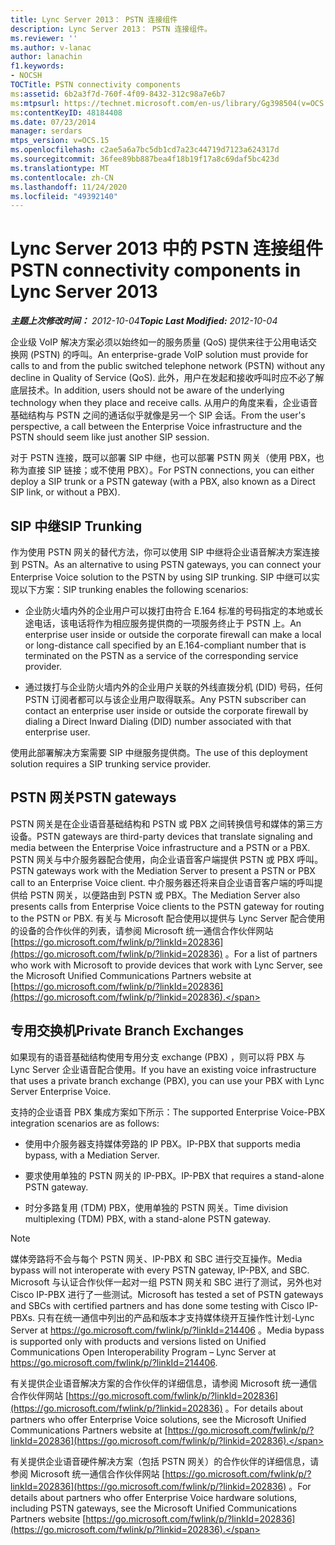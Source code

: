 ```yaml
---
title: Lync Server 2013： PSTN 连接组件
description: Lync Server 2013： PSTN 连接组件。
ms.reviewer: ''
ms.author: v-lanac
author: lanachin
f1.keywords:
- NOCSH
TOCTitle: PSTN connectivity components
ms:assetid: 6b2a3f7d-760f-4f09-8432-312c98a7e6b7
ms:mtpsurl: https://technet.microsoft.com/en-us/library/Gg398504(v=OCS.15)
ms:contentKeyID: 48184408
ms.date: 07/23/2014
manager: serdars
mtps_version: v=OCS.15
ms.openlocfilehash: c2ae5a6a7bc5db1cd7a23c44719d7123a624317d
ms.sourcegitcommit: 36fee89bb887bea4f18b19f17a8c69daf5bc423d
ms.translationtype: MT
ms.contentlocale: zh-CN
ms.lasthandoff: 11/24/2020
ms.locfileid: "49392140"
---
```

# <a name="pstn-connectivity-components-in-lync-server-2013"></a><span data-ttu-id="25931-103">Lync Server 2013 中的 PSTN 连接组件</span><span class="sxs-lookup"><span data-stu-id="25931-103">PSTN connectivity components in Lync Server 2013</span></span>

<div data-xmlns="http://www.w3.org/1999/xhtml">

<div class="topic" data-xmlns="http://www.w3.org/1999/xhtml" data-msxsl="urn:schemas-microsoft-com:xslt" data-cs="https://msdn.microsoft.com/">

<div data-asp="https://msdn2.microsoft.com/asp">



</div>

<div id="mainSection">

<div id="mainBody"><span data-ttu-id="25931-104">

<span> </span></span><span class="sxs-lookup"><span data-stu-id="25931-104">

<span> </span></span></span>

<span data-ttu-id="25931-105">_**主题上次修改时间：** 2012-10-04_</span><span class="sxs-lookup"><span data-stu-id="25931-105">_**Topic Last Modified:** 2012-10-04_</span></span>

<span data-ttu-id="25931-106">企业级 VoIP 解决方案必须以始终如一的服务质量 (QoS) 提供来往于公用电话交换网 (PSTN) 的呼叫。</span><span class="sxs-lookup"><span data-stu-id="25931-106">An enterprise-grade VoIP solution must provide for calls to and from the public switched telephone network (PSTN) without any decline in Quality of Service (QoS).</span></span> <span data-ttu-id="25931-107">此外，用户在发起和接收呼叫时应不必了解底层技术。</span><span class="sxs-lookup"><span data-stu-id="25931-107">In addition, users should not be aware of the underlying technology when they place and receive calls.</span></span> <span data-ttu-id="25931-108">从用户的角度来看，企业语音基础结构与 PSTN 之间的通话似乎就像是另一个 SIP 会话。</span><span class="sxs-lookup"><span data-stu-id="25931-108">From the user's perspective, a call between the Enterprise Voice infrastructure and the PSTN should seem like just another SIP session.</span></span>

<span data-ttu-id="25931-109">对于 PSTN 连接，既可以部署 SIP 中继，也可以部署 PSTN 网关（使用 PBX，也称为直接 SIP 链接；或不使用 PBX）。</span><span class="sxs-lookup"><span data-stu-id="25931-109">For PSTN connections, you can either deploy a SIP trunk or a PSTN gateway (with a PBX, also known as a Direct SIP link, or without a PBX).</span></span>

<div>

## <a name="sip-trunking"></a><span data-ttu-id="25931-110">SIP 中继</span><span class="sxs-lookup"><span data-stu-id="25931-110">SIP Trunking</span></span>

<span data-ttu-id="25931-111">作为使用 PSTN 网关的替代方法，你可以使用 SIP 中继将企业语音解决方案连接到 PSTN。</span><span class="sxs-lookup"><span data-stu-id="25931-111">As an alternative to using PSTN gateways, you can connect your Enterprise Voice solution to the PSTN by using SIP trunking.</span></span> <span data-ttu-id="25931-112">SIP 中继可以实现以下方案：</span><span class="sxs-lookup"><span data-stu-id="25931-112">SIP trunking enables the following scenarios:</span></span>

  - <span data-ttu-id="25931-113">企业防火墙内外的企业用户可以拨打由符合 E.164 标准的号码指定的本地或长途电话，该电话将作为相应服务提供商的一项服务终止于 PSTN 上。</span><span class="sxs-lookup"><span data-stu-id="25931-113">An enterprise user inside or outside the corporate firewall can make a local or long-distance call specified by an E.164-compliant number that is terminated on the PSTN as a service of the corresponding service provider.</span></span>

  - <span data-ttu-id="25931-114">通过拨打与企业防火墙内外的企业用户关联的外线直拨分机 (DID) 号码，任何 PSTN 订阅者都可以与该企业用户取得联系。</span><span class="sxs-lookup"><span data-stu-id="25931-114">Any PSTN subscriber can contact an enterprise user inside or outside the corporate firewall by dialing a Direct Inward Dialing (DID) number associated with that enterprise user.</span></span>

<span data-ttu-id="25931-115">使用此部署解决方案需要 SIP 中继服务提供商。</span><span class="sxs-lookup"><span data-stu-id="25931-115">The use of this deployment solution requires a SIP trunking service provider.</span></span>

</div>

<div>

## <a name="pstn-gateways"></a><span data-ttu-id="25931-116">PSTN 网关</span><span class="sxs-lookup"><span data-stu-id="25931-116">PSTN gateways</span></span>

<span data-ttu-id="25931-117">PSTN 网关是在企业语音基础结构和 PSTN 或 PBX 之间转换信号和媒体的第三方设备。</span><span class="sxs-lookup"><span data-stu-id="25931-117">PSTN gateways are third-party devices that translate signaling and media between the Enterprise Voice infrastructure and a PSTN or a PBX.</span></span> <span data-ttu-id="25931-118">PSTN 网关与中介服务器配合使用，向企业语音客户端提供 PSTN 或 PBX 呼叫。</span><span class="sxs-lookup"><span data-stu-id="25931-118">PSTN gateways work with the Mediation Server to present a PSTN or PBX call to an Enterprise Voice client.</span></span> <span data-ttu-id="25931-119">中介服务器还将来自企业语音客户端的呼叫提供给 PSTN 网关，以便路由到 PSTN 或 PBX。</span><span class="sxs-lookup"><span data-stu-id="25931-119">The Mediation Server also presents calls from Enterprise Voice clients to the PSTN gateway for routing to the PSTN or PBX.</span></span> <span data-ttu-id="25931-120">有关与 Microsoft 配合使用以提供与 Lync Server 配合使用的设备的合作伙伴的列表，请参阅 Microsoft 统一通信合作伙伴网站 [https://go.microsoft.com/fwlink/p/?linkId=202836](https://go.microsoft.com/fwlink/p/?linkid=202836) 。</span><span class="sxs-lookup"><span data-stu-id="25931-120">For a list of partners who work with Microsoft to provide devices that work with Lync Server, see the Microsoft Unified Communications Partners website at [https://go.microsoft.com/fwlink/p/?linkId=202836](https://go.microsoft.com/fwlink/p/?linkid=202836).</span></span>

</div>

<div>

## <a name="private-branch-exchanges"></a><span data-ttu-id="25931-121">专用交换机</span><span class="sxs-lookup"><span data-stu-id="25931-121">Private Branch Exchanges</span></span>

<span data-ttu-id="25931-122">如果现有的语音基础结构使用专用分支 exchange (PBX) ，则可以将 PBX 与 Lync Server 企业语音配合使用。</span><span class="sxs-lookup"><span data-stu-id="25931-122">If you have an existing voice infrastructure that uses a private branch exchange (PBX), you can use your PBX with Lync Server Enterprise Voice.</span></span>

<span data-ttu-id="25931-123">支持的企业语音 PBX 集成方案如下所示：</span><span class="sxs-lookup"><span data-stu-id="25931-123">The supported Enterprise Voice-PBX integration scenarios are as follows:</span></span>

  - <span data-ttu-id="25931-124">使用中介服务器支持媒体旁路的 IP PBX。</span><span class="sxs-lookup"><span data-stu-id="25931-124">IP-PBX that supports media bypass, with a Mediation Server.</span></span>

  - <span data-ttu-id="25931-125">要求使用单独的 PSTN 网关的 IP-PBX。</span><span class="sxs-lookup"><span data-stu-id="25931-125">IP-PBX that requires a stand-alone PSTN gateway.</span></span>

  - <span data-ttu-id="25931-126">时分多路复用 (TDM) PBX，使用单独的 PSTN 网关。</span><span class="sxs-lookup"><span data-stu-id="25931-126">Time division multiplexing (TDM) PBX, with a stand-alone PSTN gateway.</span></span>

<div>


> [!NOTE]  
> <span data-ttu-id="25931-127">媒体旁路将不会与每个 PSTN 网关、IP-PBX 和 SBC 进行交互操作。</span><span class="sxs-lookup"><span data-stu-id="25931-127">Media bypass will not interoperate with every PSTN gateway, IP-PBX, and SBC.</span></span> <span data-ttu-id="25931-128">Microsoft 与认证合作伙伴一起对一组 PSTN 网关和 SBC 进行了测试，另外也对 Cisco IP-PBX 进行了一些测试。</span><span class="sxs-lookup"><span data-stu-id="25931-128">Microsoft has tested a set of PSTN gateways and SBCs with certified partners and has done some testing with Cisco IP-PBXs.</span></span> <span data-ttu-id="25931-129">只有在统一通信中列出的产品和版本才支持媒体绕开互操作性计划-Lync Server at <A href="https://go.microsoft.com/fwlink/p/?linkid=214406">https://go.microsoft.com/fwlink/p/?linkId=214406</A> 。</span><span class="sxs-lookup"><span data-stu-id="25931-129">Media bypass is supported only with products and versions listed on Unified Communications Open Interoperability Program – Lync Server at <A href="https://go.microsoft.com/fwlink/p/?linkid=214406">https://go.microsoft.com/fwlink/p/?linkId=214406</A>.</span></span>



</div>

<span data-ttu-id="25931-130">有关提供企业语音解决方案的合作伙伴的详细信息，请参阅 Microsoft 统一通信合作伙伴网站 [https://go.microsoft.com/fwlink/p/?linkId=202836](https://go.microsoft.com/fwlink/p/?linkid=202836) 。</span><span class="sxs-lookup"><span data-stu-id="25931-130">For details about partners who offer Enterprise Voice solutions, see the Microsoft Unified Communications Partners website at [https://go.microsoft.com/fwlink/p/?linkId=202836](https://go.microsoft.com/fwlink/p/?linkid=202836).</span></span>

<span data-ttu-id="25931-131">有关提供企业语音硬件解决方案（包括 PSTN 网关）的合作伙伴的详细信息，请参阅 Microsoft 统一通信合作伙伴网站 [https://go.microsoft.com/fwlink/p/?linkId=202836](https://go.microsoft.com/fwlink/p/?linkid=202836) 。</span><span class="sxs-lookup"><span data-stu-id="25931-131">For details about partners who offer Enterprise Voice hardware solutions, including PSTN gateways, see the Microsoft Unified Communications Partners website [https://go.microsoft.com/fwlink/p/?linkId=202836](https://go.microsoft.com/fwlink/p/?linkid=202836).</span></span>

<span data-ttu-id="25931-132"></div>

</div>

<span> </span>

</div>

</div>

</span><span class="sxs-lookup"><span data-stu-id="25931-132"></div>

</div>

<span> </span>

</div>

</div>

</span></span></div>

